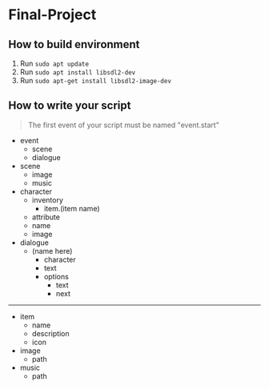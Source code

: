 # Final-Project

## How to build environment
1.  Run `sudo apt update`
2.  Run `sudo apt install libsdl2-dev`
3.  Run `sudo apt-get install libsdl2-image-dev`

## How to write your script
> The first event of your script must be named "event.start"
*   event
    *   scene
    *   dialogue
*   scene
    *   image
    *   music
*   character
    *   inventory
        *   item.(item name)
    *   attribute
    *   name
    *   image
*   dialogue
    *   (name here)
        *   character
        *   text
        *   options
            *   text
            *   next
---           
*   item
    *   name
    *   description
    *   icon
*   image
    *   path
*   music
    *   path


